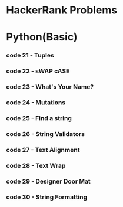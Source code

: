 # HackerRank Problems
# Python(Basic)

### code 21 - Tuples
### code 22 - sWAP cASE 
### code 23 - What's Your Name?
### code 24 - Mutations
### code 25 - Find a string
### code 26 - String Validators
### code 27 - Text Alignment
### code 28 - Text Wrap
### code 29 - Designer Door Mat
### code 30 - String Formatting